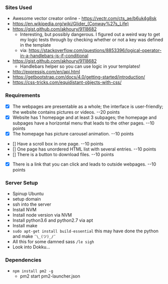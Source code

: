 
### Sites Used
- Awesome vector creator online - https://vectr.com/cts_ae/b6uk4g8sk
- https://en.wikipedia.org/wiki/Glider_(Conway%27s_Life)
- https://gist.github.com/akhoury/9118682
   - Interesting, but possibly dangerous. I figured out a weird way to get my logic tests through by checking whether or not a key was defined in the template
   - via: https://stackoverflow.com/questions/8853396/logical-operator-in-a-handlebars-js-if-conditional
- https://gist.github.com/akhoury/9118682
   - Handlebars helper so you can use logic in your templates!
- http://expressjs.com/en/api.html
- https://getbootstrap.com/docs/4.0/getting-started/introduction/
- https://css-tricks.com/equidistant-objects-with-css/

### Requirements
- [x] The webpages are presentable as a whole; the interface is user-friendly; the website contains pictures or videos.  --20 points
- [x] Website has 1 homepage and at least 3 subpages; the homepage and subpages have a horizontal menu that leads to the other pages.   --10 points
- [x] The homepage has picture carousel animation.   --10 points
- [] Have a scroll box in one page.  --10 points
- [] One page has unordered HTML list with several entries.  --10 points
- [] There is a button to download files. --10 points
- [x] There is a link that you can click and leads to outside webpages. --10 points

### Server Setup
- Spinup Ubuntu
- setup domain
- ssh into the server
- Install NVM
- Install node version via NVM
- Install python3.6 and python2.7 via apt
- Install make
- `sudo apt-get install build-essential` this may have done the python and make `¯\_(ツ)_/¯`
- All this for some damned sass `/le sigh`
- Look into Dokku...

### Dependencies
- `npm install pm2 -g`
   - pm2 start pm2-launcher.json